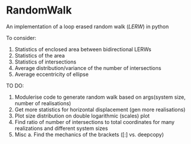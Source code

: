 # RandomWalk
An implementation of a loop erased random walk (*LERW*) in python

To consider:
  1. Statistics of enclosed area between bidirectional LERWs
  2. Statistics of the area
  3. Statistics of intersections
  4. Average distribution/variance of the number of intersections
  5. Average eccentricity of ellipse

TO DO:
  1. Modulerise code to generate random walk based on args(system size, number of realisations)
  2. Get more statistics for horizontal displacement (gen more realisations)
  3. Plot size distribution on double logarithmic (scales) plot
  4. Find ratio of number of intersections to total coordinates for many realizations and different system sizes
  5. Misc
    a. Find the mechanics of the brackets ([:] vs. deepcopy)

